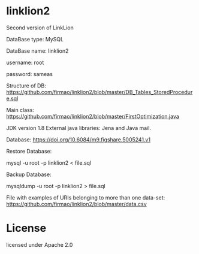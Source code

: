 # linklion2
Second version of LinkLion

DataBase type: MySQL

DataBase name: linklion2

username: root

password: sameas


Structure of DB: https://github.com/firmao/linklion2/blob/master/DB_Tables_StoredProcedure.sql

Main class: https://github.com/firmao/linklion2/blob/master/FirstOptimization.java

JDK version 1.8
External java libraries: Jena and Java mail.

Database: https://doi.org/10.6084/m9.figshare.5005241.v1

Restore Database:

mysql -u root -p linklion2 < file.sql

Backup Database:

mysqldump -u root -p linklion2 > file.sql

File with examples of URIs belonging to more than one data-set: https://github.com/firmao/linklion2/blob/master/data.csv

# License

licensed under Apache 2.0
